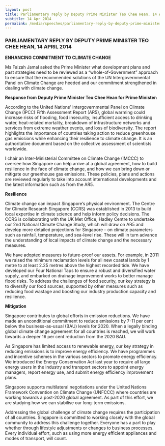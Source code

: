 ```yaml
---
layout: post
title: Parliamentary reply by Deputy Prime Minister Teo Chee Hean, 14 April 2014
subtitle: 14 Apr 2014
permalink: /media/speeches/parliamentary-reply-by-deputy-prime-minister-teo-chee-hean-14-april-2014
---
```


### PARLIAMENTARY REPLY BY DEPUTY PRIME MINISTER TEO CHEE HEAN, 14 APRIL 2014

**ENHANCING COMMITMENT TO CLIMATE CHANGE**

Ms Faizah Jamal asked the Prime Minister what development plans and past strategies need to be reviewed as a “whole-of-Government” approach to ensure that the recommended solutions of the UN Intergovernmental Panel on Climate Change are heeded and our commitment strengthened in dealing with climate change.

**Response from Deputy Prime Minister Teo Chee Hean for Prime Minister:**

According to the United Nations’ Intergovernmental Panel on Climate Change (IPCC) Fifth Assessment Report (AR5), global warming could increase risks of flooding, food insecurity, insufficient access to drinking water, heat-related mortality, breakdown of infrastructure networks and services from extreme weather events, and loss of biodiversity. The report highlights the importance of countries taking action to reduce greenhouse gas emissions while enhancing their resilience to climate change. It is an authoritative document based on the collective assessment of scientists worldwide.

I chair an Inter-Ministerial Committee on Climate Change (IMCCC) to oversee how Singapore can help arrive at a global agreement, how to build resilience in the face of climate change, and how we can bring down or mitigate our greenhouse gas emissions. These policies, plans and actions are reviewed regularly to take into account international developments and the latest information such as from the AR5.

**Resilience**

Climate change can impact Singapore’s physical environment. The Centre for Climate Research Singapore (CCRS) was established in 2013 to build local expertise in climate science and help inform policy decisions. The CCRS is collaborating with the UK Met Office, Hadley Centre to undertake our 2nd National Climate Change Study, which will draw on AR5 and develop more detailed projections for Singapore – on climate parameters such as rainfall, temperature, and sea-level rise. These will in turn advance the understanding of local impacts of climate change and the necessary measures.

We have adopted measures to future-proof our assets. For example, in 2011 we raised the minimum reclamation levels for all new coastal lands by 1 metre to at least 2.25 metres above the highest recorded tide. We have developed our Four National Taps to ensure a robust and diversified water supply, and embarked on drainage improvement works to better manage flood risks. To address the challenges of food security, our key strategy is to diversify our food sources, supported by other measures such as reducing food wastage and boosting our industry production capacity and resilience.

**Mitigation**

Singapore contributes to global efforts in emission reductions. We have made an unconditional commitment to reduce emissions by 7-11 per cent below the business-as-usual (BAU) levels for 2020. When a legally binding global climate change agreement for all countries is reached, we will work towards a deeper 16 per cent reduction from the 2020 BAU.

As Singapore has limited access to renewable energy, our key strategy in reducing emissions is to improve energy efficiency. We have programmes and incentive schemes in the various sectors to promote energy efficiency. We introduced the Energy Conservation Act last year to require all large energy users in the industry and transport sectors to appoint energy managers, report energy use, and submit energy efficiency improvement plans.

Singapore supports multilateral negotiations under the United Nations Framework Convention on Climate Change (UNFCCC) where countries are working towards a post-2020 global agreement. As part of this effort, we are studying how we can stabilise our long-term emissions.

Addressing the global challenge of climate change requires the participation of all countries. Singapore is committed to working closely with the global community to address this challenge together. Everyone has a part to play whether through lifestyle adjustments or changes to business processes. Every individual effort, such as using more energy efficient appliances and modes of transport, will count.

